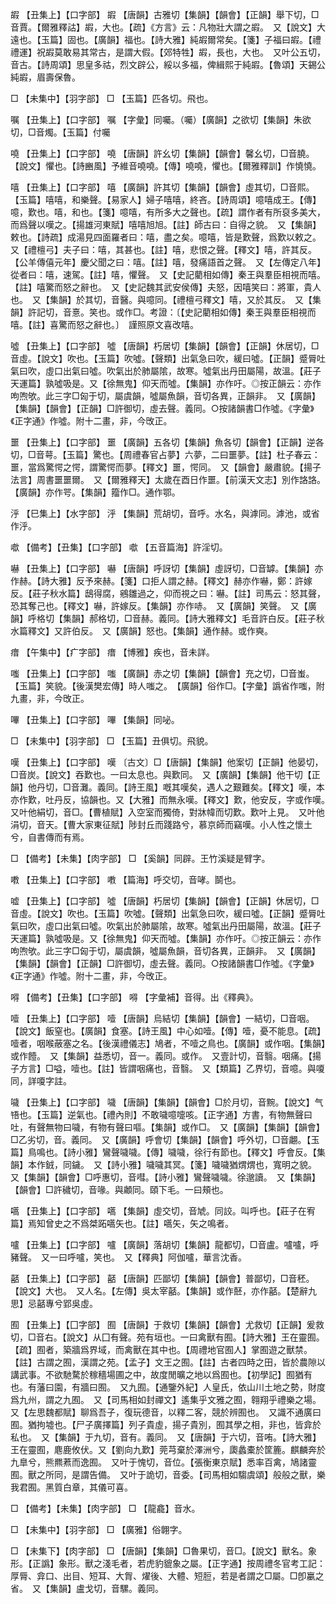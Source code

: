 <!-- { "loadSidebar": true } -->
嘏	【丑集上】【口字部】	嘏	【唐韻】古雅切【集韻】【韻會】【正韻】舉下切，□音賈。【爾雅釋詁】嘏，大也。【疏】《方言》云：凡物壯大謂之嘏。　又【說文】大遠也。【玉篇】固也。【廣韻】福也。【詩大雅】純嘏爾常矣。【箋】子福曰嘏。【禮禮運】祝嘏莫敢易其常古，是謂大假。【郊特牲】嘏，長也，大也。　又叶公五切，音古。【詩周頌】思皇多祜，烈文辟公，綏以多福，俾緝熙于純嘏。【魯頌】天錫公純嘏，眉壽保魯。

□	【未集中】【羽字部】	□	【玉篇】匹各切。飛也。

嘱	【丑集上】【口字部】	嘱	【字彙】同囑。（囑）【廣韻】之欲切【集韻】朱欲切，□音燭。【玉篇】付囑

嘵	【丑集上】【口字部】	嘵	【唐韻】許幺切【集韻】【韻會】馨幺切，□音膮。【說文】懼也。【詩豳風】予維音嘵嘵。【傳】嘵嘵，懼也。【爾雅釋訓】作憢憢。

嘻	【丑集上】【口字部】	嘻	【廣韻】許其切【集韻】【韻會】虛其切，□音熙。【玉篇】嘻嘻，和樂聲。【易家人】婦子嘻嘻，終吝。【詩周頌】噫嘻成王。【傳】噫，歎也。嘻，和也。【箋】噫嘻，有所多大之聲也。【疏】謂作者有所裒多美大，而爲聲以嘆之。【揚雄河東賦】嘻嘻旭旭。【註】師古曰：自得之貌。　又【集韻】敕也。【詩疏】成湯見四面羅者曰：嘻，盡之矣。噫嘻，皆是歎聲，爲歎以敕之。　又【禮檀弓】夫子曰：嘻，其甚也。【註】嘻，悲恨之聲。【釋文】嘻，許其反。【公羊傳僖元年】慶父聞之曰：嘻。【註】嘻，發痛語首之聲。　又【左傳定八年】從者曰：嘻，速駕。【註】嘻，懼聲。　又【史記藺相如傳】秦王與羣臣相視而嘻。【註】嘻驚而怒之辭也。　又【史記魏其武安侯傳】夫怒，因嘻笑曰：將軍，貴人也。　又【集韻】於其切，音醫。與噫同。【禮檀弓釋文】嘻，又於其反。　又【集韻】許記切，音憙。笑也。或作□。考證：〔【史記藺相如傳】秦王與羣臣相視而嘻。【註】喜驚而怒之辭也。〕　謹照原文喜改嘻。 

噓	【丑集上】【口字部】	噓	【唐韻】朽居切【集韻】【韻會】【正韻】休居切，□音虛。【說文】吹也。【玉篇】吹噓。【聲類】出氣急曰吹，緩曰噓。【正韻】蹙脣吐氣曰吹，虛口出氣曰噓。吹氣出於肺屬隂，故寒。噓氣出丹田屬陽，故溫。【莊子天運篇】孰噓吸是。又【徐無鬼】仰天而噓。【集韻】亦作吁。◎按正韻云：亦作呴喣欨。此三字□匈于切，屬虞韻，噓屬魚韻，音切各異，正韻非。　又【廣韻】【集韻】【韻會】【正韻】□許御切，虛去聲。義同。○按諸韻書□作噓。《字彙》《正字通》作噓。附十二畫，非，今攺正。

噩	【丑集上】【口字部】	噩	【廣韻】五各切【集韻】魚各切【韻會】【正韻】逆各切，□音萼。【玉篇】驚也。【周禮春官占夢】六夢，二曰噩夢。【註】杜子春云：噩，當爲驚愕之愕，謂驚愕而夢。【釋文】噩，愕同。　又【韻會】嚴肅貌。【揚子法言】周書噩噩爾。　又【爾雅釋天】太歲在酉日作噩。【前漢天文志】別作詻詻。【廣韻】亦作咢。【集韻】籀作□。通作鄂。

泘	【巳集上】【水字部】	泘	【集韻】荒胡切，音呼。水名，與滹同。滹池，或省作泘。

噷	【備考】【丑集】【口字部】	噷	【五音篇海】許淫切。

嚇	【丑集上】【口字部】	嚇	【唐韻】呼訝切【集韻】虛訝切，□音罅。【集韻】亦作赫。【詩大雅】反予來赫。【箋】口拒人謂之赫。【釋文】赫亦作嚇，鄭：許嫁反。【莊子秋水篇】鴟得腐，鵷雛過之，仰而視之曰：嚇。【註】司馬云：怒其聲，恐其奪己也。【釋文】嚇，許嫁反。【集韻】亦作哧。　又【廣韻】笑聲。　又【廣韻】呼格切【集韻】郝格切，□音赫。義同。【詩大雅釋文】毛音許白反。【莊子秋水篇釋文】又許伯反。　又【廣韻】怒也。【集韻】通作赫。或作奭。

瘄	【午集中】【疒字部】	瘄	【博雅】疾也，音未詳。

嗤	【丑集上】【口字部】	嗤	【廣韻】赤之切【集韻】【韻會】充之切，□音蚩。【玉篇】笑貌。【後漢樊宏傳】時人嗤之。　【廣韻】俗作□。【字彙】譌省作嗤，附九畫，非，今攺正。

嗶	【丑集上】【口字部】	嗶	【集韻】同咇。

□	【未集中】【羽字部】	□	【玉篇】丑俱切。飛貌。

嘆	【丑集上】【口字部】	嘆	〔古文〕□【唐韻】【集韻】他案切【正韻】他晏切，□音炭。【說文】吞歎也。一曰太息也。與歎同。　又【廣韻】【集韻】他干切【正韻】他丹切，□音灘。義同。【詩王風】嘅其嘆矣，遇人之艱難矣。【釋文】嘆，本亦作歎，吐丹反，協韻也。又【大雅】而無永嘆。【釋文】歎，他安反，字或作嘆。　又叶他絹切，音□。【曹植賦】入空室而獨倚，對牀幃而切歎。歎叶上見。　又叶他涓切，音天。【曹大家東征賦】陟封丘而踐路兮，慕京師而竊嘆。小人性之懷土兮，自書傳而有焉。

□	【備考】【未集】【肉字部】	□	【奚韻】同辟。王竹溪疑是臂字。

嘋	【丑集上】【口字部】	嘋	【篇海】呼交切，音哮。鬬也。

嘘	【丑集上】【口字部】	噓	【唐韻】朽居切【集韻】【韻會】【正韻】休居切，□音虛。【說文】吹也。【玉篇】吹噓。【聲類】出氣急曰吹，緩曰噓。【正韻】蹙脣吐氣曰吹，虛口出氣曰噓。吹氣出於肺屬隂，故寒。噓氣出丹田屬陽，故溫。【莊子天運篇】孰噓吸是。又【徐無鬼】仰天而噓。【集韻】亦作吁。◎按正韻云：亦作呴喣欨。此三字□匈于切，屬虞韻，噓屬魚韻，音切各異，正韻非。　又【廣韻】【集韻】【韻會】【正韻】□許御切，虛去聲。義同。○按諸韻書□作噓。《字彙》《正字通》作噓。附十二畫，非，今攺正。

嘚	【備考】【丑集】【口字部】	嘚	【字彙補】音得。出《釋典》。

噎	【丑集上】【口字部】	噎	【唐韻】烏結切【集韻】【韻會】一結切，□音咽。【說文】飯窒也。【廣韻】食塞。【詩王風】中心如噎。【傳】噎，憂不能息。【疏】噎者，咽喉蔽塞之名。【後漢禮儀志】鳩者，不噎之鳥也。【廣韻】或作咽。【集韻】或作饐。　又【集韻】益悉切，音一。義同。或作。　又壹計切，音翳。咽痛。【揚子方言】□嗌，噎也。【註】皆謂咽痛也，音翳。　又【類篇】乙界切，音噫。與嗄同，詳嗄字註。

噦	【丑集上】【口字部】	噦	【唐韻】【集韻】【韻會】□於月切，音黦。【說文】气啎也。【玉篇】逆氣也。【禮內則】不敢噦噫嚏咳。【正字通】方書，有物無聲曰吐，有聲無物曰噦，有物有聲曰嘔。【集韻】或作□。　又【廣韻】【集韻】【韻會】□乙劣切，音。義同。　又【廣韻】呼會切【集韻】【韻會】呼外切，□音翽。【玉篇】鳥鳴也。【詩小雅】鸞聲噦噦。【傳】噦噦，徐行有節也。【釋文】呼會反。【集韻】本作銊，同鐬。　又【詩小雅】噦噦其冥。【箋】噦噦猶煟煟也，寬明之貌。　又【集韻】【韻會】□呼惠切，音嘒。【詩小雅】鸞聲噦噦。徐邈讀。　又【集韻】【韻會】□許穢切，音喙。與顪同。頤下毛。一曰頰也。

嚆	【丑集上】【口字部】	嚆	【集韻】虛交切，音虓。同詨。叫呼也。【莊子在宥篇】焉知曾史之不爲桀跖嚆矢也。【註】嚆矢，矢之鳴者。

嚧	【丑集上】【口字部】	嚧	【廣韻】落胡切【集韻】龍都切，□音盧。嚧嚧，呼豬聲。　又一曰呼嚧，笑也。　又【釋典】阿伽嚧，華言沈香。

嚭	【丑集上】【口字部】	嚭	【唐韻】匹鄙切【集韻】【韻會】普鄙切，□音秠。【說文】大也。　又人名。【左傳】吳太宰嚭。【集韻】或作噽，亦作嚭。【楚辭九思】忌嚭專兮郢吳虛。

囿	【丑集上】【囗字部】	囿	【唐韻】于救切【集韻】【韻會】尤救切【正韻】爰救切，□音右。【說文】从囗有聲。苑有垣也。一曰禽獸有囿。【詩大雅】王在靈囿。【疏】囿者，築牆爲界域，而禽獸在其中也。【周禮地官囿人】掌囿遊之獸禁。【註】古謂之囿，漢謂之苑。【孟子】文王之囿。【註】古者四時之田，皆於農隙以講武事。不欲馳騖於稼穡場圃之中，故度閒曠之地以爲囿也。【初學記】囿猶有也。有藩曰園，有牆曰囿。　又九囿。【通鑒外紀】人皇氏，依山川土地之勢，財度爲九州，謂之九囿。　又【司馬相如封禪文】遙集乎文雅之囿，翱翔乎禮樂之場。　又【左思魏都賦】聊爲吾子，復玩德音，以釋二客，競於辨囿也。　又識不通廣曰囿。猶拘墟也。【尸子廣擇篇】列子貴虛，揚子貴別，囿其學之相，非也，皆弇於私也。　又【集韻】于九切，音有。義同。　又【唐韻】于六切，音哊。【詩大雅】王在靈囿，麀鹿攸伏。又【劉向九歎】莞芎棄於澤洲兮，瓟蠡橐於筐簏。麒麟奔於九臯兮，熊羆蔒而逸囿。　又叶于愧切，音位。【張衡東京賦】悉率百禽，鳩諸靈囿。獸之所同，是謂告備。　又叶于詭切，音委。【司馬相如騶虞頌】般般之獸，樂我君囿。黑質白章，其儀可喜。

□	【備考】【未集】【肉字部】	□	【龍龕】音水。

□	【未集中】【羽字部】	□	【廣雅】俗翺字。

□	【未集下】【肉字部】	□	【唐韻】【集韻】□魯果切，音□。【說文】獸名。象形。【正譌】象形。獸之淺毛者，若虎豹貔象之屬。【正字通】按周禮冬官考工記：厚脣、弇口、出目、短耳、大胷、燿後、大體、短脰，若是者謂之□屬。□卽臝之省。　又【集韻】盧戈切，音騾。義同。

